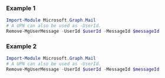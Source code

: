 ### Example 1
``` powershell
Import-Module Microsoft.Graph.Mail
# A UPN can also be used as -UserId.
Remove-MgUserMessage -UserId $userId -MessageId $messageId
```
### Example 2
``` powershell
Import-Module Microsoft.Graph.Mail
# A UPN can also be used as -UserId.
Remove-MgUserMessage -UserId $userId -MessageId $messageId
```
